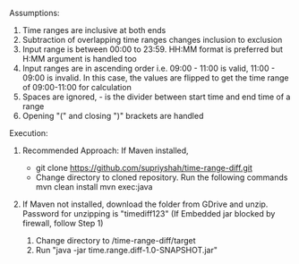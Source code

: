 Assumptions:
1. Time ranges are inclusive at both ends
2. Subtraction of overlapping time ranges changes inclusion to exclusion
3. Input range is between 00:00 to 23:59. HH:MM format is preferred but H:MM argument is handled too
4. Input ranges are in ascending order i.e. 09:00 - 11:00 is valid, 11:00 - 09:00 is invalid. In this case, the values are flipped to get the time range of 09:00-11:00 for calculation
5. Spaces are ignored, - is the divider between start time and end time of a range
6. Opening "(" and closing ")" brackets are handled

Execution:
1. Recommended Approach:  If Maven installed,
	- git clone https://github.com/supriyshah/time-range-diff.git
	- Change directory to cloned repository. Run the following commands
	   mvn clean install
	   mvn exec:java


2. If Maven not installed, download the folder from GDrive and unzip. Password for unzipping is "timediff123"
   (If Embedded jar blocked by firewall, follow Step 1)
   1. Change directory to /time-range-diff/target
   2. Run "java -jar time.range.diff-1.0-SNAPSHOT.jar"